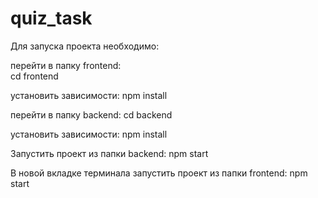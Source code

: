 # quiz_task

Для запуска проекта необходимо:

перейти в папку frontend:   
cd frontend

установить зависимости:
npm install

перейти в папку backend: 
cd backend

установить зависимости:
npm install

Запустить проект из папки backend:
npm start

В новой вкладке терминала запустить проект из папки frontend:
npm start
